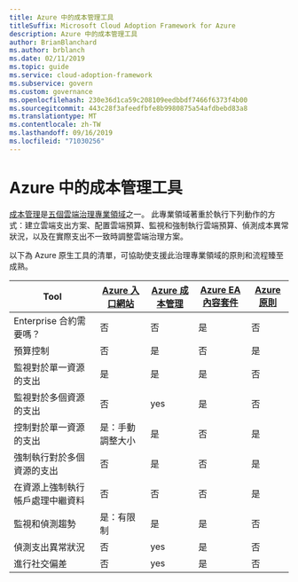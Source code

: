```yaml
---
title: Azure 中的成本管理工具
titleSuffix: Microsoft Cloud Adoption Framework for Azure
description: Azure 中的成本管理工具
author: BrianBlanchard
ms.author: brblanch
ms.date: 02/11/2019
ms.topic: guide
ms.service: cloud-adoption-framework
ms.subservice: govern
ms.custom: governance
ms.openlocfilehash: 230e36d1ca59c208109eedbbdf7466f6373f4b00
ms.sourcegitcommit: 443c28f3afeedfbfe8b9980875a54afdbebd83a8
ms.translationtype: MT
ms.contentlocale: zh-TW
ms.lasthandoff: 09/16/2019
ms.locfileid: "71030256"
---
```

# <a name="cost-management-tools-in-azure"></a>Azure 中的成本管理工具

[成本管理](./index.md)是[五個雲端治理專業領域](../governance-disciplines.md)之一。 此專業領域著重於執行下列動作的方式：建立雲端支出方案、配置雲端預算、監視和強制執行雲端預算、偵測成本異常狀況，以及在實際支出不一致時調整雲端治理方案。

以下為 Azure 原生工具的清單，可協助使支援此治理專業領域的原則和流程臻至成熟。

| Tool | [Azure 入口網站](https://azure.microsoft.com/features/azure-portal)  | [Azure 成本管理](https://docs.microsoft.com/azure/cost-management/overview-cost-mgt)  | [Azure EA 內容套件](https://docs.microsoft.com/power-bi/service-connect-to-azure-enterprise)  | [Azure 原則](https://docs.microsoft.com/azure/governance/policy/overview) |
|---------|---------|---------|---------|---------|
|Enterprise 合約需要嗎？     | 否         | 否         | 是         | 否         |
|預算控制     | 否         | 是         | 否         | 是         |
|監視對於單一資源的支出    | 是         | 是         | 是         | 否         |
|監視對於多個資源的支出    | 否         | yes        | 是         | 否         |
|控制對於單一資源的支出     | 是：手動調整大小         | 是         | 否         | 是         |
|強制執行對於多個資源的支出    | 否         | 是         | 否         | 是         |
|在資源上強制執行帳戶處理中繼資料    | 否         | 否         | 否         | 是         |
|監視和偵測趨勢     | 是：有限制         | 是        | 是         | 否         |
|偵測支出異常狀況     | 否         | yes        | 是         | 否        |
|進行社交偏差     | 否        | yes        | 是        | 否        |
